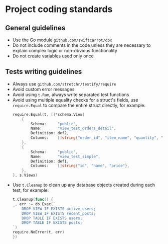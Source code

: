 # Project coding standards

## General guidelines

- Use the Go module `github.com/swiftcarrot/dbx`
- Do not include comments in the code unless they are necessary to explain complex logic or non-obvious functionality
- Do not create variables used only once

## Tests writing guidelines

- Always use `github.com/stretchr/testify/require`
- Avoid custom error messages
- Avoid using `t.Run`, always write separated test functions
- Avoid using multiple equality checks for a struct's fields, use `require.Equal` to compare the entire struct directly, for example:
    ```go
	require.Equal(t, []*schema.View{
		{
			Schema:     "public",
			Name:       "view_test_orders_detail",
			Definition: def2,
			Columns:    []string{"order_id", "item_name", "quantity", "price", "total_price"},
		},
		{
			Schema:     "public",
			Name:       "view_test_simple",
			Definition: def1,
			Columns:    []string{"id", "name", "price"},
		},
	}, s.Views)
    ```
- Use `t.Cleanup` to clean up any database objects created during each test, for example:
	```go
	t.Cleanup(func() {
	_, err := db.Exec(`
		DROP VIEW IF EXISTS active_users;
		DROP VIEW IF EXISTS recent_posts;
		DROP TABLE IF EXISTS users;
		DROP TABLE IF EXISTS posts;
	`)
	require.NoError(t, err)
	})
	```